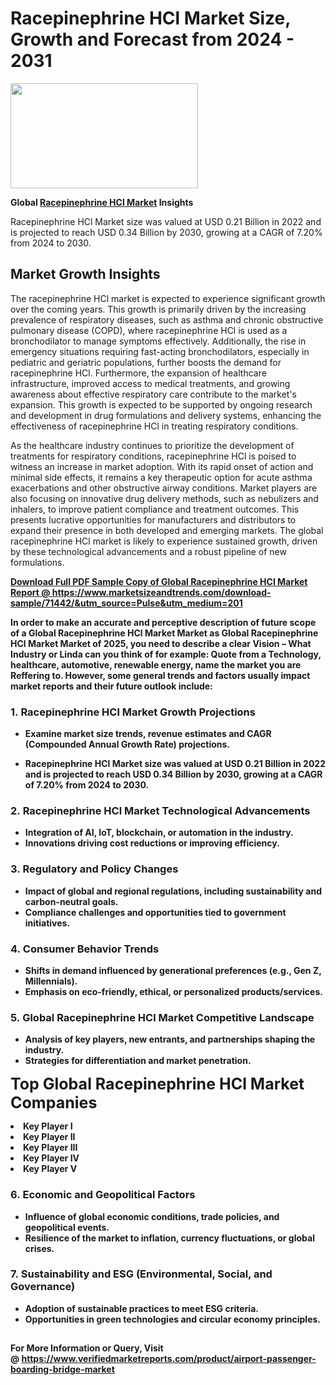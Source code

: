 <H1>Racepinephrine HCl Market Size, Growth and Forecast from 2024 - 2031</H1><img class="aligncenter size-medium wp-image-584254" src="https://thirdeyenews.in/wp-content/uploads/2024/09/Global-Market-Research-300x168.jpeg" alt="" width="300" height="168" /><p><strong>Global&nbsp;<a href="https://www.marketsizeandtrends.com/download-sample/71442/&amp;utm_source=Pulse&amp;utm_medium=201">Racepinephrine HCl Market</a> Insights</strong></p><p>Racepinephrine HCl Market size was valued at USD 0.21 Billion in 2022 and is projected to reach USD 0.34 Billion by 2030, growing at a CAGR of 7.20% from 2024 to 2030.</p><p><h2>Market Growth Insights</h2> <p>The racepinephrine HCl market is expected to experience significant growth over the coming years. This growth is primarily driven by the increasing prevalence of respiratory diseases, such as asthma and chronic obstructive pulmonary disease (COPD), where racepinephrine HCl is used as a bronchodilator to manage symptoms effectively. Additionally, the rise in emergency situations requiring fast-acting bronchodilators, especially in pediatric and geriatric populations, further boosts the demand for racepinephrine HCl. Furthermore, the expansion of healthcare infrastructure, improved access to medical treatments, and growing awareness about effective respiratory care contribute to the market's expansion. This growth is expected to be supported by ongoing research and development in drug formulations and delivery systems, enhancing the effectiveness of racepinephrine HCl in treating respiratory conditions.</p> <p><strong><a href="#"></a></strong></p> <p>As the healthcare industry continues to prioritize the development of treatments for respiratory conditions, racepinephrine HCl is poised to witness an increase in market adoption. With its rapid onset of action and minimal side effects, it remains a key therapeutic option for acute asthma exacerbations and other obstructive airway conditions. Market players are also focusing on innovative drug delivery methods, such as nebulizers and inhalers, to improve patient compliance and treatment outcomes. This presents lucrative opportunities for manufacturers and distributors to expand their presence in both developed and emerging markets. The global racepinephrine HCl market is likely to experience sustained growth, driven by these technological advancements and a robust pipeline of new formulations.</p> <p><strong><a href="#"></p><p><span class=""><strong>Download Full PDF Sample Copy of Global Racepinephrine HCl Market Report</strong> @ <a href="https://www.marketsizeandtrends.com/download-sample/71442/&amp;utm_source=Pulse&amp;utm_medium=201" target="_blank">https://www.marketsizeandtrends.com/download-sample/71442/&amp;utm_source=Pulse&amp;utm_medium=201</a></span></p><p>In order to make an accurate and perceptive description of future scope of a Global&nbsp;Racepinephrine HCl Market Market as Global&nbsp;Racepinephrine HCl Market Market of 2025, you need to describe a clear Vision &ndash; What Industry or Linda can you think of for example: Quote from a Technology, healthcare, automotive, renewable energy, name the market you are Reffering to. However, some general trends and factors usually impact market reports and their future outlook include:</p><h3>1.&nbsp;<strong>Racepinephrine HCl Market Growth Projections</strong></h3><ul><li>Examine market size trends, revenue estimates and CAGR (Compounded Annual Growth Rate) projections.</li><li><p>Racepinephrine HCl Market size was valued at USD 0.21 Billion in 2022 and is projected to reach USD 0.34 Billion by 2030, growing at a CAGR of 7.20% from 2024 to 2030.</p></li></ul><h3>2.&nbsp;<strong>Racepinephrine HCl Market Technological Advancements</strong></h3><ul><li>Integration of AI, IoT, blockchain, or automation in the industry.</li><li>Innovations driving cost reductions or improving efficiency.</li></ul><h3>3.&nbsp;<strong>Regulatory and Policy Changes</strong></h3><ul><li>Impact of global and regional regulations, including sustainability and carbon-neutral goals.</li><li>Compliance challenges and opportunities tied to government initiatives.</li></ul><h3>4.&nbsp;<strong>Consumer Behavior Trends</strong></h3><ul><li>Shifts in demand influenced by generational preferences (e.g., Gen Z, Millennials).</li><li>Emphasis on eco-friendly, ethical, or personalized products/services.</li></ul><h3>5.&nbsp;<strong>Global Racepinephrine HCl Market Competitive Landscape</strong></h3><ul><li>Analysis of key players, new entrants, and partnerships shaping the industry.</li><li>Strategies for differentiation and market penetration.</li></ul><p data-pm-slice="1 1 []"><span style="color: inherit; font-family: inherit; font-size: 25px;">Top Global Racepinephrine HCl Market Companies</span></p><div class="" data-test-id=""><p><li>Key Player I</li><li> Key Player II</li><li> Key Player III</li><li> Key Player IV</li><li> Key Player V</li></p></div><h3>6.&nbsp;<strong>Economic and Geopolitical Factors</strong></h3><ul><li>Influence of global economic conditions, trade policies, and geopolitical events.</li><li>Resilience of the market to inflation, currency fluctuations, or global crises.</li></ul><h3>7.&nbsp;<strong>Sustainability and ESG (Environmental, Social, and Governance)</strong></h3><ul><li>Adoption of sustainable practices to meet ESG criteria.</li><li>Opportunities in green technologies and circular economy principles.</li></ul><h2><strong style="font-size: 14px;">For More Information or Query, Visit @&nbsp;</strong><a style="background-color: #ffffff; font-size: 14px;" href="https://www.marketsizeandtrends.com/report/racepinephrine-hcl-market/" target="_blank">https://www.verifiedmarketreports.com/product/airport-passenger-boarding-bridge-market</a></h2>
